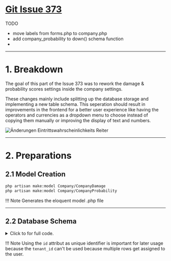 # [Git Issue 373](https://git.etes.de/edira/edira/-/issues/373)

TODO

- move labels from forms.php to company.php
- add company_probability to down() schema function
- 

---

# 1. Breakdown

The goal of this part of the Issue 373 was to rework the damage & probability scores settings inside the company settings. 

These changes mainly include splitting up the database storage and implementing a new table schema. This seperation should result in improvements in the frontend for a better user experience like having the operators and currencies as a dropdown menu to choose instead of copying them manually or improving the display of text and numbers.

![Änderungen Eintrittswahrscheinlichkeits Reiter](../src/img/1.png)

---

# 2. Preparations

## 2.1 Model Creation

```bash
php artisan make:model Company/CompanyDamage
php artisan make:model Company/CompanyProbability
```

!!! Note 
    Generates the eloquent model .php file

---

## 2.2 Database Schema

<details>
<summary>Click to for full code.</summary>
<pre id="codeblock">
<code class="language-php" id="codeblock">Schema::create('company_damage', function (Blueprint $table) {
    $table->id();
    $table->unsignedBigInteger('tenant_id');

    $table->unsignedBigInteger('score_number');
    $table->boolean('is_company_damage');
    $table->string('operator')->index()->default('');
    $table->unsignedBigInteger('value');
    $table->string('currency')->index()->default('');

    $table->timestamps();

    $table->foreign('tenant_id')->references('id')->on('tenants')->onDelete('cascade');
    $table->unique('id');
});

Schema::create('company_probability', function (Blueprint $table) {
    $table->id();
    $table->unsignedBigInteger('tenant_id');

    $table->unsignedBigInteger('score_number');
    $table->string('operator')->index()->default('');
    $table->string('value')->index()->default('');
    $table->string('timescale')->index()->default('');

    $table->timestamps();

    $table->foreign('tenant_id')->references('id')->on('tenants')->onDelete('cascade');
    $table->unique('id');
});</code>
</pre>
</details>

!!! Note 
    Using the `id` attribut as unique identifier is important for later usage because the `tenant_id` can't be used because multiple rows get assigned to the user.
